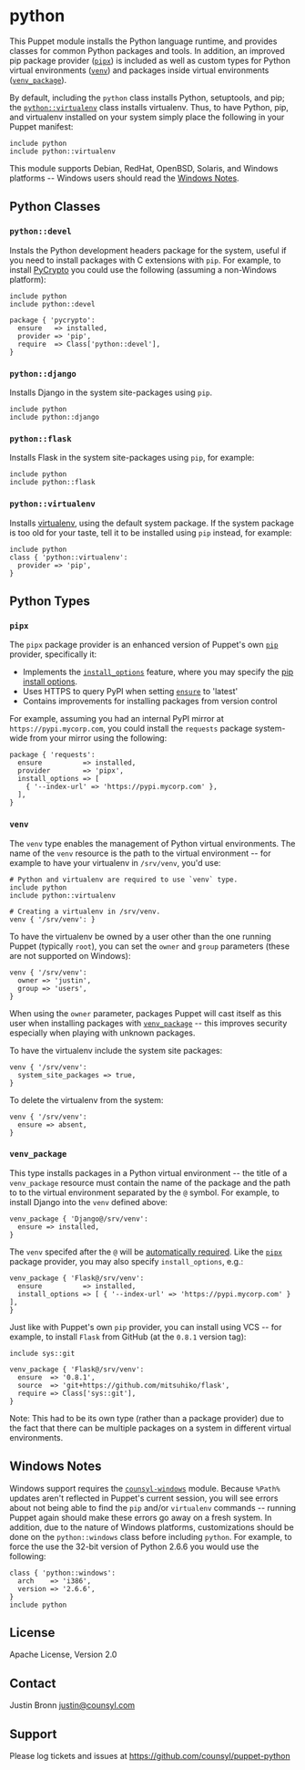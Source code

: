 python
======

This Puppet module installs the Python language runtime, and provides classes
for common Python packages and tools.  In addition, an improved pip package
provider ([`pipx`](#pipx)) is included as well as custom types for Python
virtual environments ([`venv`](#venv)) and packages inside virtual environments
([`venv_package`](#venv_package)).


By default, including the `python` class installs Python, setuptools, and pip;
the [`python::virtualenv`](#pythonvirtualenv) class installs virtualenv.
Thus, to have Python, pip, and virtualenv installed on your system simply
place the following in your Puppet manifest:

```puppet
include python
include python::virtualenv
```

This module supports Debian, RedHat, OpenBSD, Solaris, and Windows platforms
-- Windows users should read the [Windows Notes](#windows-notes).

Python Classes
--------------

### `python::devel`

Instals the Python development headers package for the system, useful
if you need to install packages with C extensions with `pip`.  For
example, to install [PyCrypto](https://www.dlitz.net/software/pycrypto/)
you could use the following (assuming a non-Windows platform):

```puppet
include python
include python::devel

package { 'pycrypto':
  ensure   => installed,
  provider => 'pip',
  require  => Class['python::devel'],
}
```

### `python::django`

Installs Django in the system site-packages using `pip`.

```puppet
include python
include python::django
```

### `python::flask`

Installs Flask in the system site-packages using `pip`, for example:

```puppet
include python
include python::flask
```

### `python::virtualenv`

Installs [virtualenv](http://www.virtualenv.org), using the default system
package.  If the system package is too old for your taste, tell it to be
installed using `pip` instead, for example:

```puppet
include python
class { 'python::virtualenv':
  provider => 'pip',
}
```

Python Types
------------

### `pipx`


The `pipx` package provider is an enhanced version of Puppet's own
[`pip`](http://docs.puppetlabs.com/references/latest/type.html#package-provider-pip)
provider, specifically it:

* Implements the [`install_options`](http://docs.puppetlabs.com/references/latest/type.html#package-attribute-install-options) feature,
  where you may specify the [pip install options](http://pip.readthedocs.org/en/latest/reference/pip_install.html#options).
* Uses HTTPS to query PyPI when setting [`ensure`](http://docs.puppetlabs.com/references/latest/type.html#package-attribute-ensure) to 'latest'
* Contains improvements for installing packages from version control

For example, assuming you had an internal PyPI mirror at
`https://pypi.mycorp.com`, you could install the `requests` package system-wide
from your mirror using the following:

```puppet
package { 'requests':
  ensure          => installed,
  provider        => 'pipx',
  install_options => [
    { '--index-url' => 'https://pypi.mycorp.com' },
  ],
}
```

### `venv`

The `venv` type enables the management of Python virtual environments.
The name of the `venv` resource is the path to the virtual environment
-- for example to have your virtualenv in `/srv/venv`, you'd use:

```puppet
# Python and virtualenv are required to use `venv` type.
include python
include python::virtualenv

# Creating a virtualenv in /srv/venv.
venv { '/srv/venv': }
```

To have the virtualenv be owned by a user other than the one running
Puppet (typically `root`), you can set the `owner` and `group` parameters
(these are not supported on Windows):

```puppet
venv { '/srv/venv':
  owner => 'justin',
  group => 'users',
}
```

When using the `owner` parameter, packages Puppet will cast itself
as this user when installing packages with [`venv_package`](#venv_package)
-- this improves security especially when playing with unknown packages.

To have the virtualenv include the system site packages:

```puppet
venv { '/srv/venv':
  system_site_packages => true,
}
```

To delete the virtualenv from the system:

```puppet
venv { '/srv/venv':
  ensure => absent,
}
```

### `venv_package`

This type installs packages in a Python virtual environment -- the title of
a `venv_package` resource must contain the name of the package and the path
to to the virtual environment separated by the `@` symbol.  For example,
to install Django into the `venv` defined above:

```puppet
venv_package { 'Django@/srv/venv':
  ensure => installed,
}
```

The `venv` specifed after the `@` will be [automatically required](http://docs.puppetlabs.com/learning/ordering.html#autorequire).
Like the [`pipx`](#pipx) package provider, you may also specify `install_options`, e.g.:

```puppet
venv_package { 'Flask@/srv/venv':
  ensure          => installed,
  install_options => [ { '--index-url' => 'https://pypi.mycorp.com' } ],
}
```

Just like with Puppet's own `pip` provider, you can install using VCS --
for example, to install `Flask` from GitHub (at the `0.8.1` version tag):

```puppet
include sys::git

venv_package { 'Flask@/srv/venv':
  ensure  => '0.8.1',
  source  => 'git+https://github.com/mitsuhiko/flask',
  require => Class['sys::git'],
}
```

Note: This had to be its own type (rather than a package provider)
due to the fact that there can be multiple packages on a system in
different virtual environments.

Windows Notes
-------------

Windows support requires the [`counsyl-windows`](https://github.com/counsyl/puppet-windows)
module.  Because `%Path%` updates aren't reflected in Puppet's current session,
you will see errors about not being able to find the `pip` and/or `virtualenv`
commands -- running Puppet again should make these errors go away on a fresh
system.  In addition, due to the nature of Windows platforms, customizations
should be done on the `python::windows` class before including `python`.
For example, to force the use the 32-bit version of Python 2.6.6 you would
use the following:

```puppet
class { 'python::windows':
  arch    => 'i386',
  version => '2.6.6',
}
include python
```

License
-------

Apache License, Version 2.0

Contact
-------

Justin Bronn <justin@counsyl.com>

Support
-------

Please log tickets and issues at https://github.com/counsyl/puppet-python
